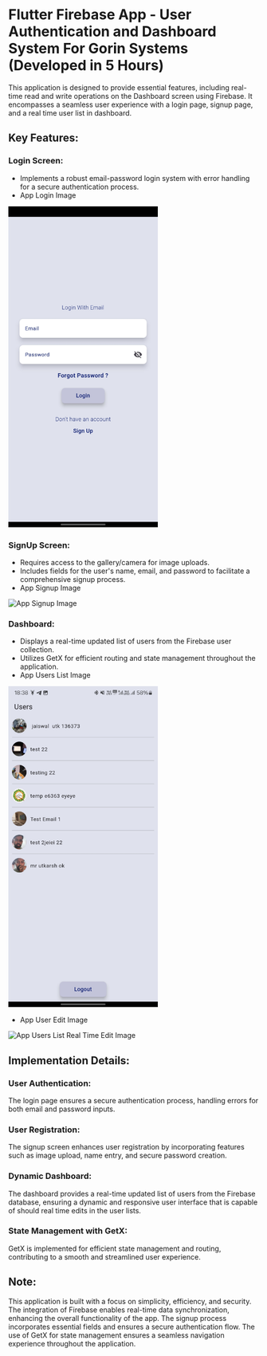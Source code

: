 # Flutter Firebase App - User Authentication and Dashboard System For Gorin Systems (Developed in 5 Hours)

This application is designed to provide essential features, including real-time read and write operations on the Dashboard screen using Firebase. It encompasses a seamless user experience with a login page, signup page, and a real time user list in dashboard.

## Key Features:

### Login Screen:

- Implements a robust email-password login system with error handling for a secure authentication process.
- App Login Image

<img src="./login.jpg" alt="App Login Image" width="300"/>

### SignUp Screen:

- Requires access to the gallery/camera for image uploads.
- Includes fields for the user's name, email, and password to facilitate a comprehensive signup process.
- App Signup Image

<img src="./signup" alt="App Signup Image" width="300"/>



### Dashboard:

- Displays a real-time updated list of users from the Firebase user collection.
- Utilizes GetX for efficient routing and state management throughout the application.
- App Users List Image

<img src="./users.jpg" alt="App Users List on Dashboard Image" width="300"/>


- App User Edit Image

<img src="./edit" alt="App Users List Real Time Edit Image" width="300"/>


## Implementation Details:

### User Authentication:
 
 The login page ensures a secure authentication process, handling errors for both email and password inputs.

### User Registration:

The signup screen enhances user registration by incorporating features such as image upload, name entry, and secure password creation.

### Dynamic Dashboard:

The dashboard provides a real-time updated list of users from the Firebase database, ensuring a dynamic and responsive user interface that is capable of should real time edits in the user lists.

### State Management with GetX:

GetX is implemented for efficient state management and routing, contributing to a smooth and streamlined user experience.

## Note:
This application is built with a focus on simplicity, efficiency, and security. The integration of Firebase enables real-time data synchronization, enhancing the overall functionality of the app. The signup process incorporates essential fields and ensures a secure authentication flow. The use of GetX for state management ensures a seamless navigation experience throughout the application.

